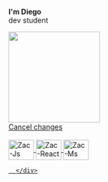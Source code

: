 **I'm Diego**  
dev student
  

<div>
  <a href="https://github.com/DiegoAmorim16">
  <img height="180em" src="https://github-readme-stats.vercel.app/api/top-langs/?username=DiegoAmorim16&layout=compact&langs_count=16&theme=dark"/>
    <div>Cancel changes
      <div style="display: inline_block"><br>
        <img align="center" alt="Zac-Js" height="40" width="50" src="https://icongr.am/devicon/nodejs-original.svg?size=97&color=currentColor">
        <img align="center" alt="Zac-React" height="40" width="50" src="https://icongr.am/devicon/react-original.svg?size=97&color=currentColor">
        <img align="center" alt="Zac-Ms" height="40" width="50" src="https://icongr.am/devicon/mysql-original.svg?size=97&color=currentColor">
        
      </div>
